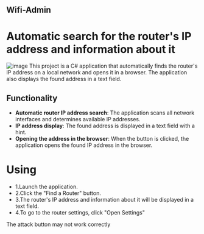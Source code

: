## Wifi-Admin
# Automatic search for the router's IP address and information about it
![image](https://github.com/user-attachments/assets/c7732e30-1c8c-420b-a51b-7004a505c93f)
This project is a C# application that automatically finds the router's IP address on a local network and opens it in a browser. The application also displays the found address in a text field.

## Functionality

- **Automatic router IP address search**: The application scans all network interfaces and determines available IP addresses.
- **IP address display**: The found address is displayed in a text field with a hint.
- **Opening the address in the browser**: When the button is clicked, the application opens the found IP address in the browser.

# Using
- 1.Launch the application.
- 2.Click the "Find a Router" button.
- 3.The router's IP address and information about it will be displayed in a text field.
- 4.To go to the router settings, click "Open Settings"

The attack button may not work correctly
